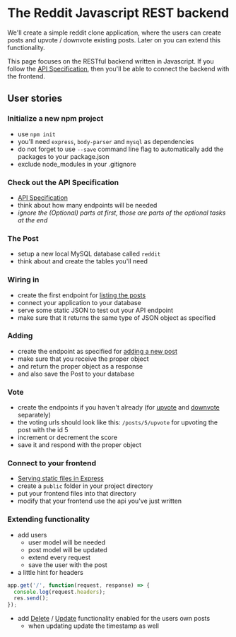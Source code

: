 # The Reddit Javascript REST backend

We'll create a simple reddit clone application, where the users can create posts and upvote / downvote existing posts. Later on you can extend this functionality.

This page focuses on the RESTful backend written in Javascript. If you follow the [API Specification](../apispec.md), then you'll be able to connect the backend with the frontend.

## User stories

### Initialize a new npm project

 -  use `npm init`
 -  you'll need `express`, `body-parser` and `mysql` as dependencies
 -  do not forget to use `--save` command line flag to automatically add the packages to your package.json
 -  exclude node_modules in your .gitignore

### Check out the API Specification

 -  [API Specification](../apispec.md)
 -  think about how many endpoints will be needed
 -  *ignore the (Optional) parts at first, those are parts of the optional tasks at the end*


### The Post

 -  setup a new local MySQL database called `reddit`
 -  think about and create the tables you'll need

### Wiring in

 -  create the first endpoint for [listing the posts](../apispec.md#get-posts)
 -  connect your application to your database
 -  serve some static JSON to test out your API endpoint
 -  make sure that it returns the same type of JSON object as specified

### Adding

 -  create the endpoint as specified for [adding a new post](../apispec.md#post-posts)
 -  make sure that you receive the proper object
 -  and return the proper object as a response
 -  and also save the Post to your database

### Vote

 -  create the endpoints if you haven't already (for [upvote](../apispec.md#put-postsidupvote) and [downvote](../apispec.md#put-postsiddownvote) separately)
 -  the voting urls should look like this: `/posts/5/upvote` for upvoting the post with the id 5
 -  increment or decrement the score
 -  save it and respond with the proper object

### Connect to your frontend

 -  [Serving static files in Express](https://expressjs.com/en/starter/static-files.html)
 -  create a `public` folder in your project directory
 -  put your frontend files into that directory
 -  modify that your frontend use the api you've just written

### Extending functionality

 -  add users
    -  user model will be needed
    -  post model will be updated
    -  extend every request
    -  save the user with the post
 -  a little hint for headers

```javascript
app.get('/', function(request, response) => {
  console.log(request.headers);
  res.send();
});
```

 -  add [Delete](../apispec.md#delete-postsid) / [Update](../apispec.md#put-postsid) functionality enabled for the users own posts
    -  when updating update the timestamp as well
